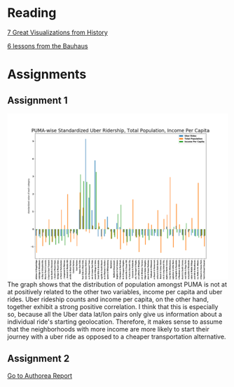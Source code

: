 
# Reading
[7 Great Visualizations from History](http://data-informed.com/7-great-visualizations-history)

[6 lessons from the Bauhaus](http://blog.visual.ly/six-lessons-from-the-bauhaus-masters-of-the-persuasive-graphic)

# Assignments
## Assignment 1

![alt puma_vs_rides_totPop_inPerCap](./puma_vs_rides_totPop_inPerCap.png)
The graph shows that the distribution of population amongst PUMA is not at at positively related to the other two variables, income per capita and uber rides. Uber rideship counts and income per capita, on the other hand, together exhibit a strong positive correlation. I think that this is especially so, because all the Uber data lat/lon pairs only give us information about a individual ride's starting geolocation. Therefore, it makes sense to assume that the neighborhoods with more income are more likely to start their journey with a uber ride as opposed to a cheaper transportation alternative.
## Assignment 2
[Go to Authorea Report](https://www.authorea.com/335980/EVyJLXyvBMRJkZddsXEp9Q)